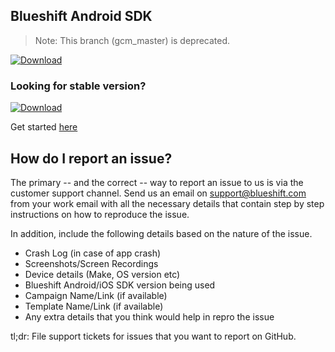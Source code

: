 ## Blueshift Android SDK

> Note: This branch (gcm_master) is deprecated.

[ ![Download](https://api.bintray.com/packages/nipun/maven/android-sdk/images/download.svg?version=1.1.7) ](https://bintray.com/nipun/maven/android-sdk/1.1.7/link)

### Looking for stable version?
[ ![Download](https://api.bintray.com/packages/nipun/maven/android-sdk/images/download.svg?version=3.0.2) ](https://bintray.com/nipun/maven/android-sdk/3.0.2/link)

Get started [here](https://help.blueshift.com/hc/en-us/articles/115002731534-Android-SDK)

## How do I report an issue?
The primary -- and the correct -- way to report an issue to us is via the customer support channel. Send us an email on support@blueshift.com from your work email with all the necessary details that contain step by step instructions on how to reproduce the issue.

In addition, include the following details based on the nature of the issue.

- Crash Log (in case of app crash)
- Screenshots/Screen Recordings
- Device details (Make, OS version etc)
- Blueshift Android/iOS SDK version being used
- Campaign Name/Link (if available)
- Template Name/Link (if available)
- Any extra details that you think would help in repro the issue

tl;dr:  File support tickets for issues that you want to report on GitHub.

